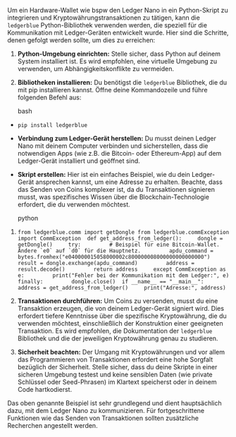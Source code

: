 Um ein Hardware-Wallet wie bspw den Ledger Nano in ein Python-Skript zu integrieren und Kryptowährungstransaktionen zu tätigen, kann die `ledgerblue` Python-Bibliothek verwenden werden, die speziell für die Kommunikation mit Ledger-Geräten entwickelt wurde. Hier sind die Schritte, denen  gefolgt werden sollte, um dies zu erreichen:

1. **Python-Umgebung einrichten:** Stelle sicher, dass Python auf deinem System installiert ist. Es wird empfohlen, eine virtuelle Umgebung zu verwenden, um Abhängigkeitskonflikte zu vermeiden.
    
2. **Bibliotheken installieren:** Du benötigst die `ledgerblue` Bibliothek, die du mit pip installieren kannst. Öffne deine Kommandozeile und führe folgenden Befehl aus:
    
    bash
    

- `pip install ledgerblue`
    
- **Verbindung zum Ledger-Gerät herstellen:** Du musst deinen Ledger Nano mit deinem Computer verbinden und sicherstellen, dass die notwendigen Apps (wie z.B. die Bitcoin- oder Ethereum-App) auf dem Ledger-Gerät installiert und geöffnet sind.
    
- **Skript erstellen:** Hier ist ein einfaches Beispiel, wie du dein Ledger-Gerät ansprechen kannst, um eine Adresse zu erhalten. Beachte, dass das Senden von Coins komplexer ist, da du Transaktionen signieren musst, was spezifisches Wissen über die Blockchain-Technologie erfordert, die du verwenden möchtest.
    
    python
    

1. ``from ledgerblue.comm import getDongle from ledgerblue.commException import CommException  def get_address_from_ledger():     dongle = getDongle()     try:         # Beispiel für eine Bitcoin-Wallet. Ändere `e0` auf `d0` für die Hauptnetz.         apdu_command = bytes.fromhex("e040000015058000002c800000008000000000000000")         result = dongle.exchange(apdu_command)         address = result.decode()         return address     except CommException as e:         print("Fehler bei der Kommunikation mit dem Ledger:", e)     finally:         dongle.close()  if __name__ == "__main__":     address = get_address_from_ledger()     print("Adresse:", address)``
    
2. **Transaktionen durchführen:** Um Coins zu versenden, musst du eine Transaktion erzeugen, die von deinem Ledger-Gerät signiert wird. Dies erfordert tiefere Kenntnisse über die spezifische Kryptowährung, die du verwenden möchtest, einschließlich der Konstruktion einer geeigneten Transaktion. Es wird empfohlen, die Dokumentation der `ledgerblue` Bibliothek und die der jeweiligen Kryptowährung genau zu studieren.
    
3. **Sicherheit beachten:** Der Umgang mit Kryptowährungen und vor allem das Programmieren von Transaktionen erfordert eine hohe Sorgfalt bezüglich der Sicherheit. Stelle sicher, dass du deine Skripte in einer sicheren Umgebung testest und keine sensiblen Daten (wie private Schlüssel oder Seed-Phrasen) im Klartext speicherst oder in deinem Code hartkodierst.
    

Das oben genannte Beispiel ist sehr grundlegend und dient hauptsächlich dazu, mit dem Ledger Nano zu kommunizieren. Für fortgeschrittene Funktionen wie das Senden von Transaktionen sollten zusätzliche Recherchen angestellt werden.

